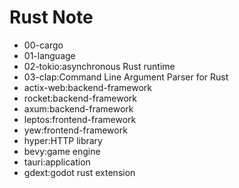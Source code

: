 # Rust Note

- 00-cargo
- 01-language
- 02-tokio:asynchronous Rust runtime
- 03-clap:Command Line Argument Parser for Rust
- actix-web:backend-framework
- rocket:backend-framework
- axum:backend-framework
- leptos:frontend-framework
- yew:frontend-framework
- hyper:HTTP library
- bevy:game engine
- tauri:application
- gdext:godot rust extension
